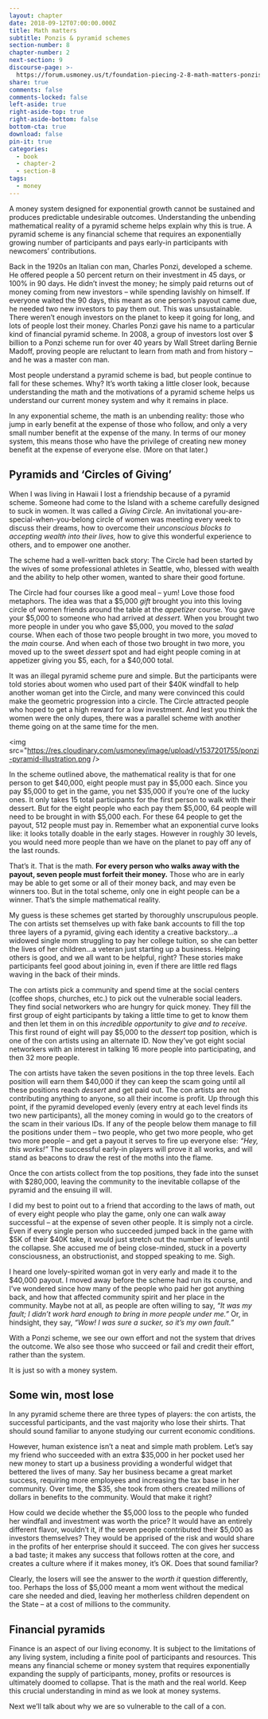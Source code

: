 ```yaml
---
layout: chapter
date: 2018-09-12T07:00:00.000Z
title: Math matters
subtitle: Ponzis & pyramid schemes
section-number: 8
chapter-number: 2
next-section: 9
discourse-page: >-
  https://forum.usmoney.us/t/foundation-piecing-2-8-math-matters-ponzis-pyramid-schemes/
share: true
comments: false
comments-locked: false
left-aside: true
right-aside-top: true
right-aside-bottom: false
bottom-cta: true
download: false
pin-it: true
categories:
  - book
  - chapter-2
  - section-8
tags:
  - money
---
```

A money system designed for exponential growth cannot be sustained
and produces predictable undesirable outcomes. Understanding the
unbending mathematical reality of a pyramid scheme helps explain
why this is true. A pyramid scheme is any financial scheme that
requires an exponentially growing number of participants and pays
early-in participants with newcomers’ contributions.

Back in the 1920s an Italian con man, Charles Ponzi, developed a
scheme. He offered people a 50 percent return on their investment
in 45 days, or 100% in 90 days. He didn’t invest the money; he
simply paid returns out of money coming from new investors – while
spending lavishly on himself. If everyone waited the 90 days, this
meant as one person’s payout came due, he needed two new investors
to pay them out. This was unsustainable. There weren’t enough
investors on the planet to keep it going for long, and lots of people
lost their money. Charles Ponzi gave his name to a particular kind of
financial pyramid scheme. In 2008, a group of investors lost over $
billion to a Ponzi scheme run for over 40 years by Wall Street darling
Bernie Madoff, proving people are reluctant to learn from math and
from history – and he was a master con man.

Most people understand a pyramid scheme is bad, but people
continue to fall for these schemes. Why? It’s worth taking a little
closer look, because understanding the math and the motivations of a
pyramid scheme helps us understand our current money system and
why it remains in place.

In any exponential scheme, the math is an unbending reality: those
who jump in early benefit at the expense of those who follow, and
only a very small number benefit at the expense of the many. In
terms of our money system, this means those who have the privilege
of creating new money benefit at the expense of everyone else. (More
on that later.)

## Pyramids and ‘Circles of Giving’

When I was living in Hawaii I lost a friendship because of a pyramid
scheme. Someone had come to the Island with a scheme carefully
designed to suck in women. It was called a _Giving Circle._ An
invitational you-are-special-when-you-belong circle of women was
meeting every week to discuss their dreams, how to overcome their
_unconscious blocks to accepting wealth into their lives,_ how to give this
wonderful experience to others, and to empower one another.

The scheme had a well-written back story: The Circle had been
started by the wives of some professional athletes in Seattle, who,
blessed with wealth and the ability to help other women, wanted to
share their good fortune.

The Circle had four courses like a good meal – yum! Love those
food metaphors. The idea was that a $5,000 _gift_ brought you into
this loving circle of women friends around the table at the _appetizer_
course. You gave your $5,000 to someone who had arrived at _dessert._
When you brought two more people in under you who gave $5,000,
you moved to the _salad_ course. When each of those two people
brought in two more, you moved to the _main_ course. And when each
of those two brought in two more, you moved up to the sweet _dessert_
spot and had eight people coming in at appetizer giving you $5,
each, for a $40,000 total.

It was an illegal pyramid scheme pure and simple. But the
participants were told stories about women who used part of their
$40K windfall to help another woman get into the Circle, and many
were convinced this could make the geometric progression into a
circle. The Circle attracted people who hoped to get a high reward for
a low investment. And lest you think the women were the only dupes,
there was a parallel scheme with another theme going on at the same
time for the men.

<img src="https://res.cloudinary.com/usmoney/image/upload/v1537201755/ponzi-pyramid-illustration.png />

In the scheme outlined above, the mathematical reality is that for one
person to get $40,000, eight people must pay in $5,000 each. Since you pay $5,000 to get in the game, you net $35,000 if you’re one of
the lucky ones. It only takes 15 total participants for the first person
to walk with their dessert. But for the eight people who each pay them
$5,000, 64 people will need to be brought in with $5,000 each. For
these 64 people to get the payout, 512 people must pay in. Remember
what an exponential curve looks like: it looks totally doable in the
early stages. However in roughly 30 levels, you would need more
people than we have on the planet to pay off any of the last rounds.

That’s it. That is the math. **For every person who walks away with
the payout, seven people must forfeit their money.** Those who
are in early may be able to get some or all of their money back, and
may even be winners too. But in the total scheme, only one in eight
people can be a winner. That’s the simple mathematical reality.

My guess is these schemes get started by thoroughly unscrupulous
people. The con artists set themselves up with fake bank accounts to
fill the top three layers of a pyramid, giving each identity a creative
backstory...a widowed single mom struggling to pay her college
tuition, so she can better the lives of her children...a veteran just
starting up a business. Helping others is good, and we all want to be
helpful, right? These stories make participants feel good about joining
in, even if there are little red flags waving in the back of their minds.

The con artists pick a community and spend time at the social centers
(coffee shops, churches, etc.) to pick out the vulnerable social leaders.
They find social networkers who are hungry for quick money. They
fill the first group of eight participants by taking a little time to get to
know them and then let them in on this _incredible opportunity_ to _give
and to receive._ This first round of eight will pay $5,000 to the _dessert_
top position, which is one of the con artists using an alternate ID.
Now they’ve got eight social networkers with an interest in talking 16
more people into participating, and then 32 more people.

The con artists have taken the seven positions in the top three levels.
Each position will earn them $40,000 if they can keep the scam going
until all these positions reach _dessert_ and get paid out. The con artists
are not contributing anything to anyone, so all their income is profit.
Up through this point, if the pyramid developed evenly (every entry at each level finds its two new participants), all the money coming in
would go to the creators of the scam in their various IDs. If any of
the people below them manage to fill the positions under them – two
people, who get two more people, who get two more people – and
get a payout it serves to fire up everyone else: _“Hey, this works!”_ The
successful early-in players will prove it all works, and will stand as
beacons to draw the rest of the moths into the flame.

Once the con artists collect from the top positions, they fade into
the sunset with $280,000, leaving the community to the inevitable
collapse of the pyramid and the ensuing ill will.

I did my best to point out to a friend that according to the laws
of math, out of every eight people who play the game, only one
can walk away successful – at the expense of seven other people. It
is simply not a circle. Even if every single person who succeeded
jumped back in the game with $5K of their $40K take, it would just
stretch out the number of levels until the collapse. She accused
me of being close-minded, stuck in a poverty consciousness, an
obstructionist, and stopped speaking to me. Sigh.

I heard one lovely-spirited woman got in very early and made it to
the $40,000 payout. I moved away before the scheme had run its
course, and I’ve wondered since how many of the people who paid
her got anything back, and how that affected community spirit and
her place in the community. Maybe not at all, as people are often
willing to say, _“It was my fault; I didn’t work hard enough to bring in
more people under me.”_ Or, in hindsight, they say, _“Wow! I was sure a
sucker, so it’s my own fault.”_

With a Ponzi scheme, we see our own effort and not the system that
drives the outcome. We also see those who succeed or fail and credit
their effort, rather than the system.

It is just so with a money system.

## Some win, most lose

In any pyramid scheme there are three types of players: the con artists,
the successful participants, and the vast majority who lose their shirts.
That should sound familiar to anyone studying our current economic
conditions.

However, human existence isn’t a neat and simple math problem.
Let’s say my friend who succeeded with an extra $35,000 in her
pocket used her new money to start up a business providing a
wonderful widget that bettered the lives of many. Say her business
became a great market success, requiring more employees and
increasing the tax base in her community. Over time, the $35,
she took from others created millions of dollars in benefits to the
community. Would that make it right?

How could we decide whether the $5,000 loss to the people who
funded her windfall and investment was worth the price? It would
have an entirely different flavor, wouldn’t it, if the seven people
contributed their $5,000 as investors themselves? They would be
apprised of the risk and would share in the profits of her enterprise
should it succeed. The con gives her success a bad taste; it makes any
success that follows rotten at the core, and creates a culture where if it
makes money, it’s OK. Does that sound familiar?

Clearly, the losers will see the answer to the _worth it_ question
differently, too. Perhaps the loss of $5,000 meant a mom went
without the medical care she needed and died, leaving her motherless
children dependent on the State – at a cost of millions to the
community.

## Financial pyramids

Finance is an aspect of our living economy. It is subject to the
limitations of any living system, including a finite pool of participants
and resources. This means any financial scheme or money system that
requires exponentially expanding the supply of participants, money,
profits or resources is ultimately doomed to collapse. That is the math and the real world. Keep this crucial understanding in mind as we
look at money systems.

Next we’ll talk about why we are so vulnerable to the call of a con.
